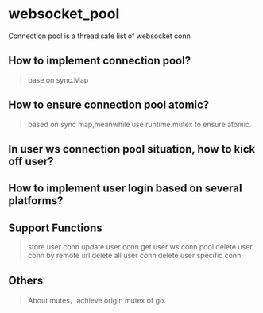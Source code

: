 # websocket_pool

Connection pool is a thread safe list of websocket conn

## How to implement connection pool?

> base on sync.Map

## How to ensure connection pool atomic?

> based on sync map,meanwhile use runtime.mutex to ensure atomic.

## In user ws connection pool situation, how to kick off user?

## How to implement user login based on several platforms?

## Support Functions

> store user conn
> update user conn
> get user ws conn pool
> delete user conn by remote url
> delete all user conn
> delete user specific conn

## Others

> About mutes，achieve origin mutex of go.
